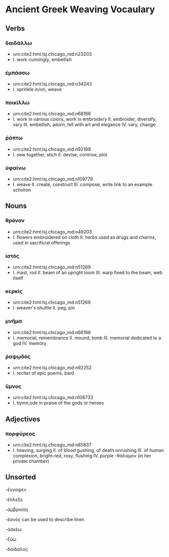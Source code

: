 # Ancient Greek Weaving Vocaulary

## Verbs

### δαιδάλλω
- urn:cite2:hmt:lsj.chicago_md:n23203
- I. work cunningly, embellish

### ἐμπάσσω
- urn:cite2:hmt:lsj.chicago_md:n34243
- I. sprinkle in/on, weave

### ποικίλλω
- urn:cite2:hmt:lsj.chicago_md:n68166
- I. work in various colors, work in embroidery II. embroider, diversify, vary III. embellish, adorn, tell with art and elegance IV. vary, change

### ῥάπτω
- urn:cite2:hmt:lsj.chicago_md:n92189
- I. sew together, stich  II. devise, contrive, plot

### ὑφαίνω
- urn:cite2:hmt:lsj.chicago_md:n109779
- I. weave II. create, construct III. compose, write
 link to an example scholion
## Nouns

### θρόνον
- urn:cite2:hmt:lsj.chicago_md:n49203
- I. flowers embroidered on cloth II. herbs used as drugs and charms, used in sacrificial offerings

### ἱστός
- urn:cite2:hmt:lsj.chicago_md:n51269
- I. mast, rod II. beam of an upright loom III. warp fixed to the beam, web itself

### κερκίς
- urn:cite2:hmt:lsj.chicago_md:n51269
- I. weaver's shuttle II. peg, pin

### μνῆμα
- urn:cite2:hmt:lsj.chicago_md:n68166
- I. memorial, remembrance II. mound, tomb III. memorial dedicated to a god IV. memory

### ῥαψῳδός
- urn:cite2:hmt:lsj.chicago_md:n92252
- I. reciter of epic poems, bard

### ὕμνος
- urn:cite2:hmt:lsj.chicago_md:n106733
- I. hymn,ode in praise of the gods or heroes
## Adjectives

### πορφύρεος
- urn:cite2:hmt:lsj.chicago_md:n85837
- I. heaving, surging II. of blood gushing, of death onrushing III. of human complexion, bright-red, rosy, flushing IV. purple
-θάλαμον (in her private chamber)

## Unsorted

-ἔγναψεν

-ἔπλεξε

-ἀμβροσίη

-ἑανός can be used to describe linen

-ἀσκέω

-ξύω

-δαίδαλος
